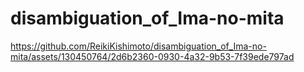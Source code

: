 # disambiguation_of_Ima-no-mita

https://github.com/ReikiKishimoto/disambiguation_of_Ima-no-mita/assets/130450764/2d6b2360-0930-4a32-9b53-7f39ede797ad


